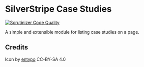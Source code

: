 # SilverStripe Case Studies

[![Scrutinizer Code Quality](https://scrutinizer-ci.com/g/wernerkrauss/silverstripe-casestudies/badges/quality-score.png?b=master)](https://scrutinizer-ci.com/g/wernerkrauss/silverstripe-casestudies/?branch=master)

A simple and extensible module for listing case studies on a page.

## Credits
Icon by [entypo](http://www.entypo.com) CC-BY-SA 4.0
